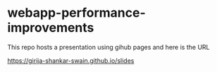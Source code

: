 # webapp-performance-improvements

This repo hosts a presentation using gihub pages and here is the URL

https://girija-shankar-swain.github.io/slides
